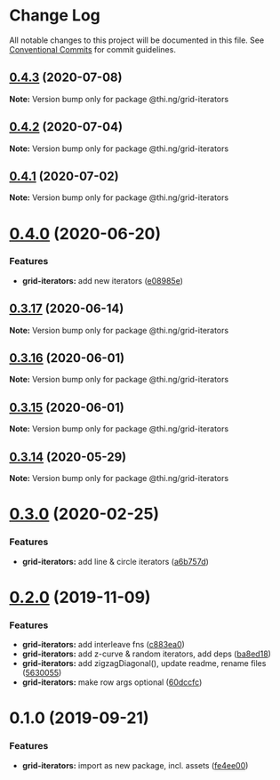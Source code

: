 # Change Log

All notable changes to this project will be documented in this file.
See [Conventional Commits](https://conventionalcommits.org) for commit guidelines.

## [0.4.3](https://github.com/thi-ng/umbrella/compare/@thi.ng/grid-iterators@0.4.2...@thi.ng/grid-iterators@0.4.3) (2020-07-08)

**Note:** Version bump only for package @thi.ng/grid-iterators





## [0.4.2](https://github.com/thi-ng/umbrella/compare/@thi.ng/grid-iterators@0.4.1...@thi.ng/grid-iterators@0.4.2) (2020-07-04)

**Note:** Version bump only for package @thi.ng/grid-iterators





## [0.4.1](https://github.com/thi-ng/umbrella/compare/@thi.ng/grid-iterators@0.4.0...@thi.ng/grid-iterators@0.4.1) (2020-07-02)

**Note:** Version bump only for package @thi.ng/grid-iterators





# [0.4.0](https://github.com/thi-ng/umbrella/compare/@thi.ng/grid-iterators@0.3.17...@thi.ng/grid-iterators@0.4.0) (2020-06-20)


### Features

* **grid-iterators:** add new iterators ([e08985e](https://github.com/thi-ng/umbrella/commit/e08985ee07a2bc449e4f2126191a96261ef6dfb0))





## [0.3.17](https://github.com/thi-ng/umbrella/compare/@thi.ng/grid-iterators@0.3.16...@thi.ng/grid-iterators@0.3.17) (2020-06-14)

**Note:** Version bump only for package @thi.ng/grid-iterators





## [0.3.16](https://github.com/thi-ng/umbrella/compare/@thi.ng/grid-iterators@0.3.15...@thi.ng/grid-iterators@0.3.16) (2020-06-01)

**Note:** Version bump only for package @thi.ng/grid-iterators





## [0.3.15](https://github.com/thi-ng/umbrella/compare/@thi.ng/grid-iterators@0.3.14...@thi.ng/grid-iterators@0.3.15) (2020-06-01)

**Note:** Version bump only for package @thi.ng/grid-iterators





## [0.3.14](https://github.com/thi-ng/umbrella/compare/@thi.ng/grid-iterators@0.3.13...@thi.ng/grid-iterators@0.3.14) (2020-05-29)

**Note:** Version bump only for package @thi.ng/grid-iterators





# [0.3.0](https://github.com/thi-ng/umbrella/compare/@thi.ng/grid-iterators@0.2.3...@thi.ng/grid-iterators@0.3.0) (2020-02-25)


### Features

* **grid-iterators:** add line & circle iterators ([a6b757d](https://github.com/thi-ng/umbrella/commit/a6b757dd350e46404bfd2f82e58d8a3bc2c5b133))





# [0.2.0](https://github.com/thi-ng/umbrella/compare/@thi.ng/grid-iterators@0.1.0...@thi.ng/grid-iterators@0.2.0) (2019-11-09)

### Features

* **grid-iterators:** add interleave fns ([c883ea0](https://github.com/thi-ng/umbrella/commit/c883ea03d9a37698533d981a96f7122828731364))
* **grid-iterators:** add z-curve & random iterators, add deps ([ba8ed18](https://github.com/thi-ng/umbrella/commit/ba8ed18cd84db77ccb35ed95586c66151cf1d690))
* **grid-iterators:** add zigzagDiagonal(), update readme, rename files ([5630055](https://github.com/thi-ng/umbrella/commit/56300557f395698f82b453c79956ada72726444a))
* **grid-iterators:** make row args optional ([60dccfc](https://github.com/thi-ng/umbrella/commit/60dccfcb0ba1d731eeecd4c12433d44b5491e7a7))

# 0.1.0 (2019-09-21)

### Features

* **grid-iterators:** import as new package, incl. assets ([fe4ee00](https://github.com/thi-ng/umbrella/commit/fe4ee00))
